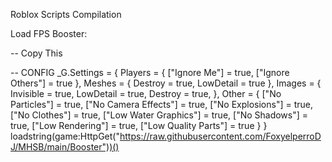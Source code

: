 Roblox Scripts Compilation 

Load FPS Booster:

-- Copy This

-- CONFIG 
_G.Settings = {
    Players = {
        ["Ignore Me"] = true,
        ["Ignore Others"] = true
    },
    Meshes = {
        Destroy = true,
        LowDetail = true
    },
    Images = {
        Invisible = true,
        LowDetail = true,
        Destroy = true,
    },
    Other = {
        ["No Particles"] = true,
        ["No Camera Effects"] = true,
        ["No Explosions"] = true,
        ["No Clothes"] = true,
        ["Low Water Graphics"] = true,
        ["No Shadows"] = true,
        ["Low Rendering"] = true,
        ["Low Quality Parts"] = true
    }
}
loadstring(game:HttpGet("https://raw.githubusercontent.com/FoxyelperroDJ/MHSB/main/Booster"))()
